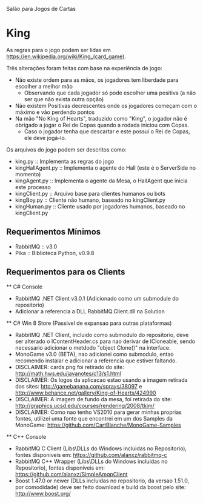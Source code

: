﻿Salão para Jogos de Cartas


King
====

As regras para o jogo podem ser lidas em
<https://en.wikipedia.org/wiki/King_(card_game)>.

Três alterações foram feitas com base na experiência de jogo:
 - Não existe ordem para as mãos, os jogadores tem liberdade para 
 escolher a melhor mão
	- Observando que cada jogador só pode escolher uma positiva (a 
	não ser que não exista outra opção)
 - Não existem Positivas decrescentes onde os jogadores começam com o 
 máximo e vão perdendo pontos
 - Na mão "No King of Hearts", traduzido como "King", o jogador não é 
 obrigado a jogar o Rei de Copas quando a rodada iniciou com Copas.
	- Caso o jogador tenha que descartar e este possui o Rei de 
	Copas, ele deve jogá-lo.

Os arquivos do jogo podem ser descritos como:

  + king.py :: Implementa as regras do jogo
  + kingHallAgent.py :: Implementa o agente do Hall (este é o
    ServerSide no momento)
  + kingAgent.py :: Implementa o agente da Mesa, o HallAgent que
    inicia este processo
  + kingClient.py :: Arquivo base para clientes humanos ou bots
  + kingBoy.py :: Cliente não humano, baseado no kingClient.py
  + kingHuman.py :: Cliente usado por jogadores humanos, baseado no
    kingClient.py

Requerimentos Mínimos
---------------------

  + RabbitMQ :: v3.0
  + Pika :: Biblioteca Python, v0.9.8

Requerimentos para os Clients
-----------------------------

** C# Console
   + RabbitMQ .NET Client v3.0.1 (Adicionado como um submodule do repositorio)
   + Adicionar a referencia a DLL RabbitMQ.Client.dll na Solution

** C# Win 8 Store (Passivel de expansao para outras plataformas)
   + RabbitMQ .NET Client, incluido como submodulo do repositorio, deve
   ser alterado o IContentHeader.cs para nao derivar de ICloneable, sendo
   necessario adicionar o metdodo "object Clone()" na interface.
   + MonoGame v3.0 (BETA), nao adicionei como submodulo, entao recomendo
   instalar e adicionar a referencia que estiver faltando.
   + DISCLAIMER: cards.png foi retirado do site: 
   http://math.hws.edu/javanotes/c13/s1.html
   + DISCLAIMER: Os logos da aplicacao estao usando a imagem retirada
   dos sites: http://gamebanana.com/sprays/38097
   e http://www.behance.net/gallery/King-of-Hearts/424990
   + DISCLAIMER: A imagem de fundo da mesa, foi retirada do site:
   http://graphics.ucsd.edu/courses/rendering/2008/tkim/
   + DISCLAIMER: Como nao tenho VS2010 para gerar minhas proprias
   fontes, utilizei uma fonte que encontrei em um dos Samples da
   MonoGame: https://github.com/CartBlanche/MonoGame-Samples

** C++ Console
   + RabbitMQ C Client (Libs\DLLs do Windows incluidas no Repositorio),
   fontes disponiveis em: https://github.com/alanxz/rabbitmq-c
   + RabbitMQ C++ Wrapper (Libs\DLLs do Windows incluidas no
   Repositorio), fontes disponíveis em:
   https://github.com/alanxz/SimpleAmqpClient
   + Boost 1.47.0 or newer (DLLs incluidas no repositorio, da versao
   1.51.0, por comodidade) deve ser feito download e build da boost
   pelo site: http://www.boost.org/
